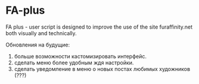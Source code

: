 # FA-plus
FA plus - user script is designed to improve the use of the site furaffinity.net both visually and technically.

Обновления на будущие:
1) больше возможности кастомизировать интерфейс.
2) сделать меню более удобным ждя настройки.
3) сделать уведомление в меню о новых постах любимых художников (???)
